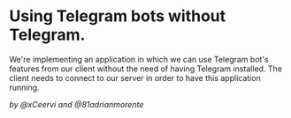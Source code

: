 Using Telegram bots without Telegram.
===========
We're implementing an application in which we can use Telegram bot's features
from our client without the need of having Telegram installed. The client needs
to connect to our server in order to have this application running.

_by @xCeervi and @81adrianmorente_
